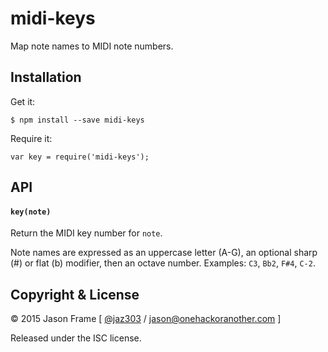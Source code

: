 # midi-keys

Map note names to MIDI note numbers.

## Installation

Get it:

    $ npm install --save midi-keys

Require it:

	var key = require('midi-keys');

## API

#### `key(note)`

Return the MIDI key number for `note`.

Note names are expressed as an uppercase letter (A-G), an optional sharp (#) or flat (b) modifier, then an octave number. Examples: `C3`, `Bb2`, `F#4`, `C-2`.

## Copyright &amp; License

&copy; 2015 Jason Frame [ [@jaz303](http://twitter.com/jaz303) / [jason@onehackoranother.com](mailto:jason@onehackoranother.com) ]

Released under the ISC license.
